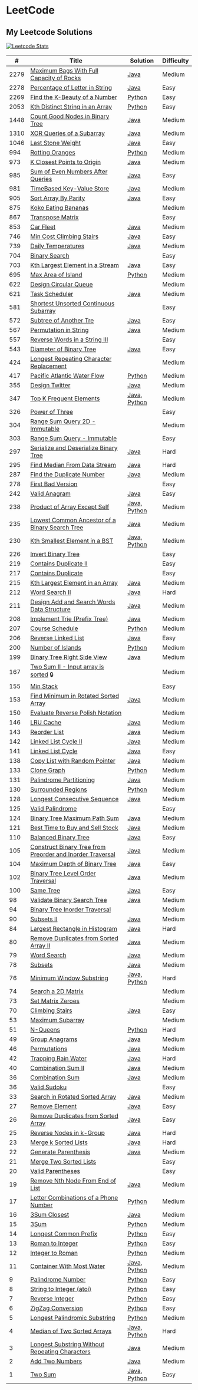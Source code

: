# LeetCode

## My Leetcode Solutions

[![Leetcode Stats](https://leetcard.jacoblin.cool/llyram?extension=heatmap&border=0&radius=10)](https://leetcode.com/llyram)

| #    | Title                                                                                                                                                 | Solution                                                                                                                                    | Difficulty |
| ---- | ----------------------------------------------------------------------------------------------------------------------------------------------------- | ------------------------------------------------------------------------------------------------------------------------------------------- | ---------- |
| 2279 | [Maximum Bags With Full Capacity of Rocks](https://leetcode.com/problems/maximum-bags-with-full-capacity-of-rocks/)                                   | [Java](algorithms/java/maximumBagsWithFullCapacityOfRocks.java)                                                                             | Medium     |
| 2278 | [Percentage of Letter in String](https://leetcode.com/problems/percentage-of-letter-in-string/)                                                       | [Java](algorithms/java/percentageOfLetterInString.java)                                                                                     | Easy       |
| 2269 | [Find the K-Beauty of a Number](https://leetcode.com/problems/find-the-k-beauty-of-a-number/)                                                         | [Python](algorithms/python/findKthBeautyOfANumber.py)                                                                                       | Easy       |
| 2053 | [Kth Distinct String in an Array](https://leetcode.com/problems/kth-distinct-string-in-an-array/)                                                     | [Python](algorithms/python/kthDistinctStringInAnArray.py)                                                                                   | Easy       |
| 1448 | [Count Good Nodes in Binary Tree](https://leetcode.com/problems/count-good-nodes-in-binary-tree/)                                                     | [Java](algorithms/java/countGoodNodesinBinaryTree.java)                                                                                     | Medium     |
| 1310 | [XOR Queries of a Subarray](https://leetcode.com/problems/xor-queries-of-a-subarray/)                                                                 | [Java](algorithms/java/xorQueriesOfASubArray.java)                                                                                          | Medium     |
| 1046 | [Last Stone Weight](https://leetcode.com/problems/last-stone-weight/)                                                                                 | [Java](algorithms/java/lastStoneWeight.java)                                                                                                | Easy       |
| 994  | [Rotting Oranges](https://leetcode.com/problems/rotting-oranges/)                                                                                     | [Python](algorithms/python/rottingOranges.py)                                                                                               | Medium     |
| 973  | [K Closest Points to Origin](https://leetcode.com/problems/k-closest-points-to-origin/)                                                               | [Java](algorithms/java/kClosestPointsToOrigin.java)                                                                                         | Medium     |
| 985  | [Sum of Even Numbers After Queries](https://leetcode.com/problems/sum-of-even-numbers-after-queries/)                                                 | [Java](algorithms/java/sumOfEvenNumbersAfterQueries.java)                                                                                   | Easy       |
| 981  | [TimeBased Key-Value Store](https://leetcode.com/problems/time-based-key-value-store/)                                                                | [Java](algorithms/java/timeBasedKeyValueStore.java)                                                                                         | Medium     |
| 905  | [Sort Array By Parity](https://leetcode.com/problems/sort-array-by-parity/)                                                                           | [Java](algorithms/java/sortArrayByParity.java)                                                                                              | Easy       |
| 875  | [Koko Eating Bananas](https://leetcode.com/problems/koko-eating-bananas/)                                                                             |                                                                                                                                             | Medium     |
| 867  | [Transpose Matrix](https://leetcode.com/problems/transpose-matrix/)                                                                                   |                                                                                                                                             | Easy       |
| 853  | [Car Fleet](https://leetcode.com/problems/car-fleet/)                                                                                                 | [Java](algorithms/java/carFleet.java)                                                                                                       | Medium     |
| 746  | [Min Cost Climbing Stairs](https://leetcode.com/problems/min-cost-climbing-stairs/)                                                                   | [Java](algorithms/java/minCostClimbingStairs.java)                                                                                          | Easy       |
| 739  | [Daily Temperatures](https://leetcode.com/problems/daily-temperatures/)                                                                               | [Java](algorithms/java/dailyTemperatures.java)                                                                                              | Medium     |
| 704  | [Binary Search](https://leetcode.com/problems/binary-search/)                                                                                         |                                                                                                                                             | Easy       |
| 703  | [Kth Largest Element in a Stream](https://leetcode.com/problems/kth-largest-element-in-a-stream/)                                                     | [Java](algorithms/java/kthLargestElementInAStream.java)                                                                                     | Easy       |
| 695  | [Max Area of Island](https://leetcode.com/problems/max-area-of-island/)                                                                               | [Python](algorithms/python/maxAreaOfIsland.py)                                                                                              | Medium     |
| 622  | [Design Circular Queue](https://leetcode.com/problems/design-circular-queue/)                                                                         |                                                                                                                                             | Medium     |
| 621  | [Task Scheduler](https://leetcode.com/problems/task-scheduler/)                                                                                       | [Java](algorithms/java/taskScheduler.java)                                                                                                  | Medium     |
| 581  | [Shortest Unsorted Continuous Subarray](https://leetcode.com/problems/shortest-unsorted-continuous-subarray/)                                         |                                                                                                                                             | Easy       |
| 572  | [Subtree of Another Tre](https://leetcode.com/problems/subtree-of-another-tree/)                                                                      | [Java](algorithms/java/subtreeOfAnotherTree.java)                                                                                           | Easy       |
| 567  | [Permutation in String](https://leetcode.com/problems/permutation-in-string/)                                                                         | [Java](algorithms/java/permutationInString.java)                                                                                            | Medium     |
| 557  | [Reverse Words in a String III](https://leetcode.com/problems/reverse-words-in-a-string-iii/)                                                         |                                                                                                                                             | Easy       |
| 543  | [Diameter of Binary Tree](https://leetcode.com/problems/diameter-of-binary-tree/)                                                                     | [Java](algorithms/java/DiameterOfBinaryTree.java)                                                                                           | Easy       |
| 424  | [Longest Repeating Character Replacement](https://leetcode.com/problems/longest-repeating-character-replacement/)                                     |                                                                                                                                             | Medium     |
| 417  | [Pacific Atlantic Water Flow](https://leetcode.com/problems/pacific-atlantic-water-flow/)                                                             | [Python](algorithms/python/pacificAtlanticWaterFlow.py)                                                                                     | Medium     |
| 355  | [Design Twitter](https://leetcode.com/problems/design-twitter/)                                                                                       | [Java](algorithms/java/designTwiter.java)                                                                                                   | Medium     |
| 347  | [Top K Frequent Elements](https://leetcode.com/problems/top-k-frequent-elements/)                                                                     | [Java](algorithms/java/topKFrequentElements.java), [Python](algorithms/python/topKFrequentElements.py)                                      | Medium     |
| 326  | [Power of Three](https://leetcode.com/problems/power-of-three/)                                                                                       |                                                                                                                                             | Easy       |
| 304  | [Range Sum Query 2D - Immutable](https://leetcode.com/problems/range-sum-query-2d-immutable/)                                                         |                                                                                                                                             | Medium     |
| 303  | [Range Sum Query - Immutable](https://leetcode.com/problems/range-sum-query-immutable/)                                                               |                                                                                                                                             | Easy       |
| 297  | [Serialize and Deserialize Binary Tree](https://leetcode.com/problems/serialize-and-deserialize-binary-tree/)                                         | [Java](algorithms/java/serializeAndDeserializeBinaryTree.java)                                                                              | Hard       |
| 295  | [Find Median From Data Stream](https://leetcode.com/problems/find-median-from-data-stream/)                                                           | [Java](algorithms/java/findMedianFromDataStream.java)                                                                                       | Hard       |
| 287  | [Find the Duplicate Number](https://leetcode.com/problems/find-the-duplicate-number/)                                                                 | [Java](algorithms/java/findTheDuplicateNumber.java)                                                                                         | Medium     |
| 278  | [First Bad Version](https://leetcode.com/problems/first-bad-version/)                                                                                 |                                                                                                                                             | Easy       |
| 242  | [Valid Anagram](https://leetcode.com/problems/valid-anagram/)                                                                                         | [Java](algorithms/java/validAnagram.java)                                                                                                   | Easy       |
| 238  | [Product of Array Except Self](https://leetcode.com/problems/product-of-array-except-self/)                                                           | [Java](algorithms/java/productOfArrayExceptSelf.java), [Python](algorithms/python/productOfArrayExceptSelf.py)                              | Medium     |
| 235  | [Lowest Common Ancestor of a Binary Search Tree](https://leetcode.com/problems/lowest-common-ancestor-of-a-binary-search-tree/)                       | [Java](algorithms/java/lowestCommonAncestorOfABinarySearchTree.java)                                                                        | Medium     |
| 230  | [Kth Smallest Element in a BST](https://leetcode.com/problems/kth-smallest-element-in-a-bst/)                                                         | [Java](algorithms/java/kthSmallestElementInABST.java), [Python](algorithms/python/kthSmallestElementInABST.py)                              | Medium     |
| 226  | [Invert Binary Tree](https://leetcode.com/problems/invert-binary-tree/)                                                                               |                                                                                                                                             | Easy       |
| 219  | [Contains Duplicate II](https://leetcode.com/problems/contains-duplicate-ii/)                                                                         |                                                                                                                                             | Easy       |
| 217  | [Contains Duplicate](https://leetcode.com/problems/contains-duplicate/)                                                                               |                                                                                                                                             | Easy       |
| 215  | [Kth Largest Element in an Array](https://leetcode.com/problems/kth-largest-element-in-an-array/)                                                     | [Java](algorithms/java/kthLargestElementInAnArray.java)                                                                                     | Medium     |
| 212  | [Word Search II](https://leetcode.com/problems/word-search-ii/)                                                                                       | [Java](algorithms/java/wordSearchII.java)                                                                                                   | Hard       |
| 211  | [Design Add and Search Words Data Structure](https://leetcode.com/problems/design-add-and-search-words-data-structure/)                               | [Java](algorithms/java/designAddAndSearchWordsDataStructure.java)                                                                           | Medium     |
| 208  | [Implement Trie (Prefix Tree)](https://leetcode.com/problems/implement-trie-prefix-tree/)                                                             | [Java](algorithms/java/implementTrie.java)                                                                                                  | Medium     |
| 207  | [Course Schedule](https://leetcode.com/problems/course-schedule/)                                                                                     | [Python](algorithms/python/courseSchedule.py)                                                                                               | Medium     |
| 206  | [Reverse Linked List](https://leetcode.com/problems/reverse-linked-list/)                                                                             | [Java](algorithms/java/reverseLinkedList.java)                                                                                              | Easy       |
| 200  | [Number of Islands](https://leetcode.com/problems/number-of-islands/)                                                                                 | [Python](algorithms/python/numberOfIslands.py)                                                                                              | Medium     |
| 199  | [Binary Tree Right Side View](https://leetcode.com/problems/binary-tree-right-side-view/)                                                             | [Java](algorithms/java/binaryTreeRightSideView.java)                                                                                        | Medium     |
| 167  | [Two Sum II - Input array is sorted](https://leetcode.com/problems/two-sum-ii-input-array-is-sorted/) 🔒                                              |                                                                                                                                             | Medium     |
| 155  | [Min Stack](https://leetcode.com/problems/min-stack/)                                                                                                 |                                                                                                                                             | Easy       |
| 153  | [Find Minimum in Rotated Sorted Array](https://leetcode.com/problems/find-minimum-in-rotated-sorted-array/)                                           | [Java](algorithms/java/findMinimumInRotatedSortedArray.java)                                                                                | Medium     |
| 150  | [Evaluate Reverse Polish Notation](https://leetcode.com/problems/evaluate-reverse-polish-notation/)                                                   |                                                                                                                                             | Medium     |
| 146  | [LRU Cache](https://leetcode.com/problems/lru-cache/)                                                                                                 | [Java](algorithms/java/LRUCache.java)                                                                                                       | Medium     |
| 143  | [Reorder List](https://leetcode.com/problems/reorder-list/)                                                                                           | [Java](algorithms/java/reorderList.java)                                                                                                    | Medium     |
| 142  | [Linked List Cycle II](https://leetcode.com/problems/linked-list-cycle-ii/)                                                                           | [Java](algorithms/java/linkedListCycleII.java)                                                                                              | Medium     |
| 141  | [Linked List Cycle](https://leetcode.com/problems/linked-list-cycle/)                                                                                 | [Java](algorithms/java/linkedListCycle.java)                                                                                                | Easy       |
| 138  | [Copy List with Random Pointer](https://leetcode.com/problems/copy-list-with-random-pointer/)                                                         | [Java](algorithms/java/copyListWithRandomPointer.java)                                                                                      | Medium     |
| 133  | [Clone Graph](https://leetcode.com/problems/clone-graph/)                                                                                             | [Python](algorithms/python/cloneGraph.py)                                                                                                   | Medium     |
| 131  | [Palindrome Partitioning](https://leetcode.com/problems/palindrome-partitioning/)                                                                     | [Java](algorithms/java/palindromePartitioning.java)                                                                                         | Medium     |
| 130  | [Surrounded Regions](https://leetcode.com/problems/surrounded-regions/)                                                                               | [Python](algorithms/python/surroundedRegions.py)                                                                                            | Medium     |
| 128  | [Longest Consecutive Sequence](https://leetcode.com/problems/longest-consecutive-sequence/)                                                           | [Java](algorithms/java/longestConsecutiveSequence.java)                                                                                     | Medium     |
| 125  | [Valid Palindrome](https://leetcode.com/problems/valid-palindrome/)                                                                                   |                                                                                                                                             | Easy       |
| 124  | [Binary Tree Maximum Path Sum](https://leetcode.com/problems/binary-tree-maximum-path-sum/)                                                           | [Java](algorithms/java/binaryTreeMaximumPathSum.java)                                                                                       | Medium     |
| 121  | [Best Time to Buy and Sell Stock](https://leetcode.com/problems/best-time-to-buy-and-sell-stock/)                                                     | [Java](algorithms/java/bestTimeToBuyAndSellStock.java)                                                                                      | Medium     |
| 110  | [Balanced Binary Tree](https://leetcode.com/problems/balanced-binary-tree/)                                                                           | [Java](algorithms/java/balancedBinaryTree.java)                                                                                             | Easy       |
| 105  | [Construct Binary Tree from Preorder and Inorder Traversal](https://leetcode.com/problems/construct-binary-tree-from-preorder-and-inorder-traversal/) | [Java](algorithms/java/constructBinaryTreeFromPreorderAndInorderTraversal.java)                                                             | Medium     |
| 104  | [Maximum Depth of Binary Tree](https://leetcode.com/problems/maximum-depth-of-binary-tree/)                                                           | [Java](algorithms/java/MaximumDepthOfBinaryTree.java)                                                                                       | Easy       |
| 102  | [Binary Tree Level Order Traversal](https://leetcode.com/problems/binary-tree-level-order-traversal/)                                                 | [Java](algorithms/java/binaryTreeLevelOrderTraversal.java)                                                                                  | Medium     |
| 100  | [Same Tree](https://leetcode.com/problems/same-tree/)                                                                                                 | [Java](algorithms/java/sameTree.java)                                                                                                       | Easy       |
| 98   | [Validate Binary Search Tree](https://leetcode.com/problems/validate-binary-search-tree/)                                                             | [Java](algorithms/java/validateBinarySearchTree.java)                                                                                       | Medium     |
| 94   | [Binary Tree Inorder Traversal](https://leetcode.com/problems/binary-tree-inorder-traversal/)                                                         |                                                                                                                                             | Medium     |
| 90   | [Subsets II](https://leetcode.com/problems/subsets-ii/)                                                                                               | [Java](algorithms/java/subsetsII.java)                                                                                                      | Medium     |
| 84   | [Largest Rectangle in Histogram](https://leetcode.com/problems/largest-rectangle-in-histogram/)                                                       | [Java](algorithms/java/largestRectangleInHistogram.java)                                                                                    | Hard       |
| 80   | [Remove Duplicates from Sorted Array II](https://leetcode.com/problems/remove-duplicates-from-sorted-array-ii/)                                       | [Java](algorithms/java/removeDuplicatesFromSortedArrayII.java)                                                                              | Medium     |
| 79   | [Word Search](https://leetcode.com/problems/word-search/)                                                                                             | [Java](algorithms/java/wordSearch.java)                                                                                                     | Medium     |
| 78   | [Subsets](https://leetcode.com/problems/subsets/)                                                                                                     | [Java](algorithms/java/subsets.java)                                                                                                        | Medium     |
| 76   | [Minimum Window Substring](https://leetcode.com/problems/minimum-window-substring/)                                                                   | [Java](algorithms/java/minimumWindowSubstring.java), [Python](algorithms/python/minimumWindowSubstring.py)                                  | Hard       |
| 74   | [Search a 2D Matrix](https://leetcode.com/problems/search-a-2d-matrix/)                                                                               |                                                                                                                                             | Medium     |
| 73   | [Set Matrix Zeroes](https://leetcode.com/problems/set-matrix-zeroes/)                                                                                 |                                                                                                                                             | Medium     |
| 70   | [Climbing Stairs](https://leetcode.com/problems/climbing-stairs/)                                                                                     | [Java](algorithms/java/climbingStairs.java)                                                                                                 | Easy       |
| 53   | [Maximum Subarray](https://leetcode.com/problems/maximum-subarray/)                                                                                   |                                                                                                                                             | Medium     |
| 51   | [N-Queens](https://leetcode.com/problems/n-queens/)                                                                                                   | [Python](algorithms/python/n-queens.py)                                                                                                     | Hard       |
| 49   | [Group Anagrams](https://leetcode.com/problems/anagrams/)                                                                                             | [Java](/home/maryll/Projects/leetcode/algorithms/java/groupAnagrams.java)                                                                   | Medium     |
| 46   | [Permutations](https://leetcode.com/problems/permutations/)                                                                                           | [Java](algorithms/java/permutations.java)                                                                                                   | Medium     |
| 42   | [Trapping Rain Water](https://leetcode.com/problems/trapping-rain-water/)                                                                             | [Java](algorithms/java/trappingRainWater.java)                                                                                              | Hard       |
| 40   | [Combination Sum II](https://leetcode.com/problems/combination-sum-ii/)                                                                               | [Java](algorithms/java/combinationSumII.java)                                                                                               | Medium     |
| 36   | [Combination Sum](https://leetcode.com/problems/combination-sum/)                                                                                     | [Java](algorithms/java/combinationSum.java)                                                                                                 | Medium     |
| 36   | [Valid Sudoku](https://leetcode.com/problems/valid-sudoku/)                                                                                           |                                                                                                                                             | Easy       |
| 33   | [Search in Rotated Sorted Array](https://leetcode.com/problems/search-in-rotated-sorted-array/)                                                       | [Java](algorithms/java/searchInRotatedSortedArray.java)                                                                                     | Medium     |
| 27   | [Remove Element](https://leetcode.com/problems/remove-element/)                                                                                       | [Java](algorithms/java/removeElement.java)                                                                                                  | Easy       |
| 26   | [Remove Duplicates from Sorted Array](https://leetcode.com/problems/remove-duplicates-from-sorted-array/)                                             | [Java](algorithms/java/removeDuplicatesFromSortedArray.java)                                                                                | Easy       |
| 25   | [Reverse Nodes in k-Group](https://leetcode.com/problems/reverse-nodes-in-k-group/)                                                                   | [Java](algorithms/java/reverseNodesInKGroup.java)                                                                                           | Hard       |
| 23   | [Merge k Sorted Lists](https://leetcode.com/problems/merge-k-sorted-lists/)                                                                           | [Java](algorithms/java/mergeKSortedLists.java)                                                                                              | Hard       |
| 22   | [Generate Parenthesis](https://leetcode.com/problems/generate-parentheses/)                                                                           | [Java](algorithms/java/generateParenthesis.java)                                                                                            | Medium     |
| 21   | [Merge Two Sorted Lists](https://leetcode.com/problems/merge-two-sorted-lists/)                                                                       |                                                                                                                                             | Easy       |
| 20   | [Valid Parentheses](https://leetcode.com/problems/valid-parentheses/)                                                                                 |                                                                                                                                             | Easy       |
| 19   | [Remove Nth Node From End of List](https://leetcode.com/problems/remove-nth-node-from-end-of-list/)                                                   | [Java](algorithms/java/removeNthNodeFromEndOfList.java)                                                                                     | Medium     |
| 17   | [Letter Combinations of a Phone Number](https://leetcode.com/problems/letter-combinations-of-a-phone-number/)                                         | [Python](algorithms/python/letterCombinationsofAPhoneNumber.py)                                                                             | Medium     |
| 16   | [3Sum Closest](https://leetcode.com/problems/3sum-closest/)                                                                                           | [Java](algorithms/java/3SumClosest.java)                                                                                                    | Medium     |
| 15   | [3Sum](https://leetcode.com/problems/3sum/)                                                                                                           | [Python](algorithms/python/3Sum.py)                                                                                                         | Medium     |
| 14   | [Longest Common Prefix](https://leetcode.com/problems/longest-common-prefix/)                                                                         | [Python](algorithms/python/longestCommonPrefix.py)                                                                                          | Easy       |
| 13   | [Roman to Integer](https://leetcode.com/problems/roman-to-integer/)                                                                                   | [Python](algorithms/python/RomanToInteger.py)                                                                                               | Easy       |
| 12   | [Integer to Roman](https://leetcode.com/problems/integer-to-roman/)                                                                                   | [Python](algorithms/python/integerToRoman.py)                                                                                               | Medium     |
| 11   | [Container With Most Water](https://leetcode.com/problems/container-with-most-water/)                                                                 | [Java](algorithms/java/containerWithMostWater.java), [Python](algorithms/python/containerWithMostWater.py)                                  | Medium     |
| 9    | [Palindrome Number](https://leetcode.com/problems/palindrome-number/)                                                                                 | [Python](algorithms/python/palindromeNumber.py)                                                                                             | Easy       |
| 8    | [String to Integer (atoi)](https://leetcode.com/problems/string-to-integer-atoi/)                                                                     | [Python](algorithms/python/stringToInteger.py)                                                                                              | Easy       |
| 7    | [Reverse Integer](https://leetcode.com/problems/reverse-integer/)                                                                                     | [Python](algorithms/python/reverseInteger.py)                                                                                               | Easy       |
| 6    | [ZigZag Conversion](https://leetcode.com/problems/zigzag-conversion/)                                                                                 | [Python](algorithms/python/zigzagConversion.py)                                                                                             | Easy       |
| 5    | [Longest Palindromic Substring](https://leetcode.com/problems/longest-palindromic-substring/)                                                         | [Python](algorithms/python/longestPalindromicSubstring.py)                                                                                  | Medium     |
| 4    | [Median of Two Sorted Arrays](https://leetcode.com/problems/median-of-two-sorted-arrays/)                                                             | [Java](algorithms/java/medianOfTwoSortedArrays.java), [Python](/home/maryll/Projects/leetcode/algorithms/python/medianOfTwoSortedArrays.py) | Hard       |
| 3    | [Longest Substring Without Repeating Characters](https://leetcode.com/problems/longest-substring-without-repeating-characters/)                       | [Java](algorithms/java/longestSubstringWIthoutRepeatingCharacters.java)                                                                     | Medium     |
| 2    | [Add Two Numbers](https://leetcode.com/problems/add-two-numbers/)                                                                                     | [Java](algorithms/java/addTwoNumbers.java)                                                                                                  | Medium     |
| 1    | [Two Sum](https://leetcode.com/problems/two-sum/)                                                                                                     | [Java](algorithms/java/twoSum.java), [Python](algorithms/python/twoSum.py)                                                                  | Easy       |
